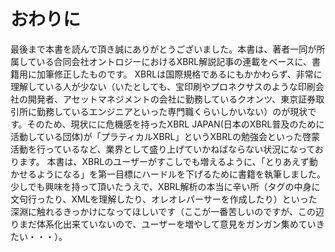 # おわりに

最後まで本書を読んで頂き誠にありがとうございました。本書は、著者一同が所属している合同会社オントロジーにおけるXBRL解説記事の連載をベースに、書籍用に加筆修正したものです。
XBRLは国際規格であるにもかかわらず、非常に理解している人が少ない（いたとしても、宝印刷やプロネクサスのような印刷会社の開発者、アセットマネジメントの会社に勤務しているクオンツ、東京証券取引所に勤務しているエンジニアといった専門職くらいしかいない）のが現状です。そのため、現状にに危機感を持ったXBRL JAPAN(日本のXBRL普及のために活動している団体)が「プラティカルXBRL」というXBRLの勉強会といった啓蒙活動を行っているなど、業界として盛り上げていかねばならない状況になっております。
本書は、XBRLのユーザーがすこしでも増えるように、「とりあえず動かせるようになる」を第一目標にハードルを下げるために書籍を執筆しました。少しでも興味を持って頂いたうえで、XBRL解析の本当に辛い所（タグの中身に文句行ったり、XMLを理解したり、オレオレパーサーを作成したり）といった深淵に触れるきっかけになってほしいです（ここが一番苦しいのですが、この辺りまだ体系化出来ていないので、ユーザーを増やして意見をガンガン集めていきたい・・・）。
